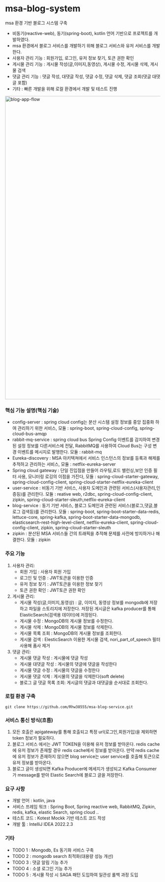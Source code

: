 # msa-blog-system
msa 환경 기반 블로그 시스템 구축
* 비동기(reactive-web), 동기(spring-boot), kotlin 언어 기반으로 프로젝트를 개발하였다.
* msa 환경에서 블로그 서비스를 개발하기 위해 블로그 서비스와 유저 서비스를 개발한다.
* 사용자 관리 기능 : 회원가입, 로그인, 유저 정보 찾기, 토큰 권한 확인
* 게시물 관리 기능 : 게시물 작성(글,이미지,동영상), 게시물 수정, 게시물 삭제, 게시물 검색
* 댓글 관리 기능 : 댓글 작성, 대댓글 작성, 댓글 수정, 댓글 삭제, 댓글 조회(댓글 대댓글 포함)
* 기타 : 빠른 개발을 위해 로컬 환경에서 개발 및 테스트 진행 

<img width="985" alt="blog-app-flow" src="https://github.com/Rhw38555/msa-blog-service/assets/32809047/6e948a23-5578-4e60-baab-d5ed5db436f0">


### 핵심 기능 설명(핵심 기술)
* config-server : spring cloud config는 분산 시스템 설정 정보를 중앙 집중화 하여 관리하기 위한 서비스, 모듈 : spring-boot, spring-cloud-config, spring-cloud-bus-amqp
* rabbit-mq-service : spring cloud bus Spring Config 이벤트를 감지하여 변경된 설정 정보를 다른서비스에 전달, RabbitMQ를 사용하여 Cloud Bus는 구성 변경 이벤트를 메시지로 발행한다. 모듈 : rabbit-mq
* Eureka-discovery : MSA 아키텍쳐에서 서비스 인스턴스의 정보를 등록과 해제를 추적하고 관리하는 서비스, 모듈 : netflix-eureka-server
* Spring cloud gateway : 단일 진입점을 만들어 라우팅,로드 밸런싱,보안 인증 필터 사용, 모니터링 로깅의 이점을 가진다, 모듈 : spring-cloud-starter-gateway, spring-cloud-config-client, spring-cloud-starter-netflix-eureka-client
* user-service : 비동기 기반 서비스, 사용자 도메인과 관련된 서비스(사용자관리,인증등)를 관리한다. 모듈 : reative web, r2dbc, spring-cloud-config-client, zipkin, spring-cloud-starter-sleuth,netflix-eureka-client
* blog-service : 동기 기반 서비스, 블로그 도메인과 관련된 서비스(블로그,댓글,블로그 검색등)를 관리한다. 모듈 : spring-boot, spring-boot-starter-data-redis, lettuce-core, spring-kafka, spring-boot-starter-data-mongodb, elasticsearch-rest-high-level-client, netflix-eureka-client, spring-cloud-config-client, zipkin, spring-cloud-starter-sleuth
* zipkin : 분산된 MSA 서비스들 간의 트래픽을 추적해 문제를 사전에 방지하거나 해결한다. 모듈 : zipkin

### 주요 기능 
1. 사용자 관리:
    * 회원 가입 : 사용자 회원 가입 
    * 로그인 및 인증 : JWT토큰을 이용한 인증 
    * 유저 정보 찾기 : JWT토큰을 이용한 정보 찾기 
    * 토큰 권한 확인 : JWT토큰 권한 확인 
2. 게시물 관리:
    * 게시물 작성(글,이미지,동영상) : 글, 이미지, 동영상 정보를 mongodb에 저장하고 파일을 스토리지에 저장한다. 저장된 게시글은 kafka producer를 통해 ElasticSearch(검색용 데이터)에 저장된다.
    * 게시물 수정 : MongoDB의 게시물 정보를 수정한다.
    * 게시물 삭제 : MongoDB의 게시물 정보를 삭제한다.
    * 게시물 목록 조회 : MongoDB의 게시물 정보를 조회한다.
    * 게시물 검색 : ElesticSearch 이용한 게시물 검색, nori_part_of_speech 필터 사용해 품사 제거
3. 댓글 관리:
    * 게시물 댓글 작성 : 게시물에 댓글 작성 
    * 게시물 대댓글 작성 : 게시물의 댓글에 댓글을 작성한다
    * 게시물 댓글 수정 : 게시물의 댓글을 수정한다
    * 게시물 댓글 삭제 : 게시물의 댓글을 삭제한다(soft delete)
    * 블로그 글 댓글 목록 조회: 게시글의 댓글과 대댓글을 순서대로 조회한다.

### 로컬 환경 구축
```
git clone https://github.com/Rhw38555/msa-blog-service.git
```

### 서비스 통신 방식(흐름)
1. 모든 호출은 apigateway를 통해 호출되고 특정 url(로그인,회원가입)을 제외하면 token 정보가 필요하다.
2. 블로그 서비스 에서는 JWT TOKEN을 이용해 유저 정보를 받아온다.
   redis cache에 유저 정보가 존재할 경우 redis cache에서 정보를 받아온다.
   만약 redis cache에 유저 정보가 존재하지 않으면 blog service는 user service를 호출해 토큰으로 유저 정보를 받아온다.
3. 블로그 글이 생성되면 Kafka Producer에 메세지가 생성되고 Kafka Consumer가 message를 받아 Elastic Search에 블로그 글을 저장한다.

### 요구 사항 
* 개발 언어 : kotlin, java
* 서비스 프레임 워크 : Spring Boot, Spring reactive web, RabbitMQ, Zipkin, redis, kafka, elastic Search, spring cloud ..
* 테스트 코드 : Kotest Mockk 기반 테스트 코드 작성 
* 개발 툴 : IntelliJ IDEA 2022.2.3 

### 기타 
* TODO 1 : Mongodb, Es 동기화 서비스 구축 
* TODO 2 : mongodb search 최적화(대용량 성능 개선)
* TODO 3 : 댓글 알림 기능 추가 
* TODO 4 : 소셜 로그인 기능 추가 
* TODO 5 : 게시물 작성 시 SAGA 패턴 도입하여 일관성 롤백 과정 도입 
